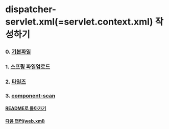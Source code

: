 # dispatcher-servlet.xml(=servlet.context.xml) 작성하기
### 0. [기본파일](dispatcher-servlet/기본파일.md)
### 1. [스프링 파일업로드](dispatcher-servlet/스프링파일업로드_springfileupload.md)
### 2. [타일즈](dispatcher-servlet/타일즈_tiles.md)
### 3. [component-scan](dispatcher-servlet/component-scan.md)

#### [README로 돌아가기](README.md)
#### [다음 챕터(web.xml)](web.xml.md)
